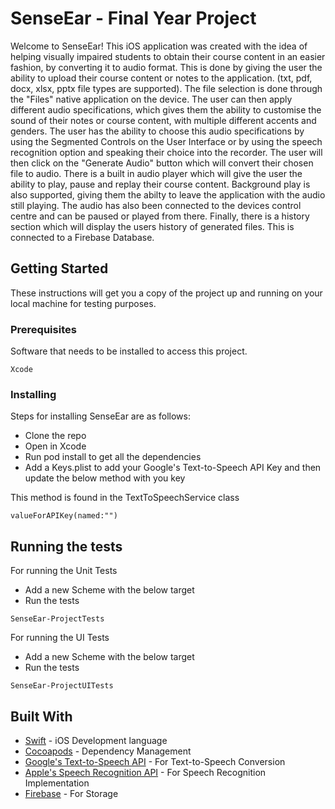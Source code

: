 # SenseEar - Final Year Project

Welcome to SenseEar! This iOS application was created with the idea of helping visually impaired students to obtain their course content in an easier fashion, by converting it to audio format. 
This is done by giving the user the ability to upload their course content or notes to the application. (txt, pdf, docx, xlsx, pptx file types are supported). 
The file selection is done through the "Files" native application on the device. The user can then apply different audio specifications, which gives them the ability to customise the 
sound of their notes or course content, with multiple different accents and genders. The user has the ability to choose this audio specifications by using the Segmented Controls on the User Interface
or by using the speech recognition option and speaking their choice into the recorder. The user will then click on the "Generate Audio" button which will convert their chosen file to audio. There is a built in audio player which will give the user the ability to play, pause and replay their course content. Background play is also supported, giving them the abilty to leave the 
application with the audio still playing. The audio has also been connected to the devices control centre and can be paused or played from there. Finally, there is a history section which will display 
the users history of generated files. This is connected to a Firebase Database. 

## Getting Started

These instructions will get you a copy of the project up and running on your local machine for testing purposes.

### Prerequisites

Software that needs to be installed to access this project.

```
Xcode
```

### Installing

Steps for installing SenseEar are as follows:

* Clone the repo
* Open in Xcode
* Run pod install to get all the dependencies
* Add a Keys.plist to add your Google's Text-to-Speech API Key and then update the below method with you key

This method is found in the TextToSpeechService class
```
valueForAPIKey(named:"")
```

## Running the tests

For running the Unit Tests

* Add a new Scheme with the below target
* Run the tests
```
SenseEar-ProjectTests
```

For running the UI Tests

* Add a new Scheme with the below target
* Run the tests
```
SenseEar-ProjectUITests
```

## Built With

* [Swift](https://developer.apple.com/swift/) - iOS Development language
* [Cocoapods](https://cocoapods.org/) - Dependency Management
* [Google's Text-to-Speech API](https://cloud.google.com/text-to-speech) - For Text-to-Speech Conversion
* [Apple's Speech Recognition API](https://developer.apple.com/documentation/speech) - For Speech Recognition Implementation
* [Firebase](https://firebase.google.com/) - For Storage
